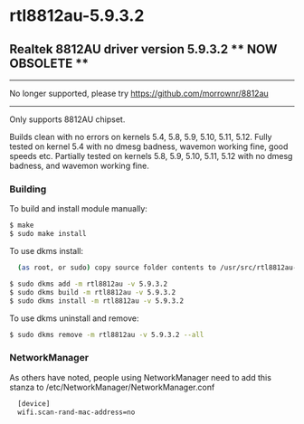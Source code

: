 # rtl8812au-5.9.3.2

## Realtek 8812AU driver version 5.9.3.2 ** NOW OBSOLETE **

******************************************************************
No longer supported, please try https://github.com/morrownr/8812au
******************************************************************

Only supports 8812AU chipset.

Builds clean with no errors on kernels 5.4, 5.8, 5.9, 5.10, 5.11, 5.12.
Fully tested on kernel 5.4 with no dmesg badness, wavemon working fine, good speeds etc.
Partially tested on kernels 5.8, 5.9, 5.10, 5.11, 5.12 with no dmesg badness, and wavemon working fine.

### Building

To build and install module manually:
```sh
$ make
$ sudo make install
```

To use dkms install:

```sh
  (as root, or sudo) copy source folder contents to /usr/src/rtl8812au-5.9.3.2
```

```sh
$ sudo dkms add -m rtl8812au -v 5.9.3.2
$ sudo dkms build -m rtl8812au -v 5.9.3.2
$ sudo dkms install -m rtl8812au -v 5.9.3.2
```

To use dkms uninstall and remove:

```sh
$ sudo dkms remove -m rtl8812au -v 5.9.3.2 --all
```

### NetworkManager

As others have noted, people using NetworkManager need to add this stanza to /etc/NetworkManager/NetworkManager.conf

```sh
  [device]
  wifi.scan-rand-mac-address=no
```
